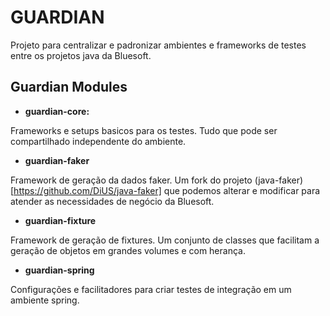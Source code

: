 # GUARDIAN

Projeto para centralizar e padronizar ambientes e frameworks de testes entre os projetos java da Bluesoft.


## Guardian Modules

* **guardian-core:**

Frameworks e setups basicos para os testes. Tudo que pode ser compartilhado independente do ambiente.


* **guardian-faker**

Framework de geração da dados faker. Um fork do projeto (java-faker)[https://github.com/DiUS/java-faker] que podemos alterar e modificar para atender as necessidades de negócio da Bluesoft.


* **guardian-fixture**

Framework de geração de fixtures. Um conjunto de classes que facilitam a geração de objetos em grandes volumes e com herança.


* **guardian-spring**

Configurações e facilitadores para criar testes de integração em um ambiente spring.
